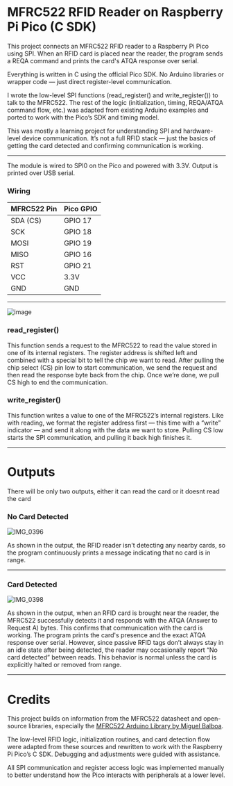 # MFRC522 RFID Reader on Raspberry Pi Pico (C SDK)
This project connects an MFRC522 RFID reader to a Raspberry Pi Pico using SPI. When an RFID card is placed near the reader, the program sends a REQA command and prints the card's ATQA response over serial.

Everything is written in C using the official Pico SDK. No Arduino libraries or wrapper code — just direct register-level communication.

I wrote the low-level SPI functions (read_register() and write_register()) to talk to the MFRC522. The rest of the logic (initialization, timing, REQA/ATQA command flow, etc.) was adapted from existing Arduino examples and ported to work with the Pico’s SDK and timing model.

This was mostly a learning project for understanding SPI and hardware-level device communication. It’s not a full RFID stack — just the basics of getting the card detected and confirming communication is working.

--- 

The module is wired to SPI0 on the Pico and powered with 3.3V. Output is printed over USB serial.

### Wiring
	
	
| MFRC522 Pin  | Pico GPIO |
|--------------|-----------|
| SDA (CS)     | GPIO 17   |
| SCK          | GPIO 18   |
| MOSI         | GPIO 19   |
| MISO         | GPIO 16   |
| RST          | GPIO 21   |
| VCC          | 3.3V      |
| GND          | GND       |

--- 

![image](https://github.com/user-attachments/assets/19fa6276-0f14-4e63-a0c3-d073e7b1ee92)

### read_register()
This function sends a request to the MFRC522 to read the value stored in one of its internal registers. The register address is shifted left and combined with a special bit to tell the chip we want to read. After pulling the chip select (CS) pin low to start communication, we send the request and then read the response byte back from the chip. Once we’re done, we pull CS high to end the communication.

### write_register()
This function writes a value to one of the MFRC522’s internal registers. Like with reading, we format the register address first — this time with a “write” indicator — and send it along with the data we want to store. Pulling CS low starts the SPI communication, and pulling it back high finishes it.

--- 

# Outputs
There will be only two outputs, either it can read the card or it doesnt read the card

### No Card Detected

![IMG_0396](https://github.com/user-attachments/assets/789639bd-510d-4074-aeac-e6aaa3a6e031)

As shown in the output, the RFID reader isn't detecting any nearby cards, so the program continuously prints a message indicating that no card is in range.

---

### Card Detected

![IMG_0398](https://github.com/user-attachments/assets/bc372885-a730-41f1-8c07-a9c0aab46c6f)

As shown in the output, when an RFID card is brought near the reader, the MFRC522 successfully detects it and responds with the ATQA (Answer to Request A) bytes. This confirms that communication with the card is working. The program prints the card's presence and the exact ATQA response over serial. However, since passive RFID tags don’t always stay in an idle state after being detected, the reader may occasionally report “No card detected” between reads. This behavior is normal unless the card is explicitly halted or removed from range.

---

# Credits

This project builds on information from the MFRC522 datasheet and open-source libraries, especially the [MFRC522 Arduino Library by Miguel Balboa](https://github.com/miguelbalboa/rfid).

The low-level RFID logic, initialization routines, and card detection flow were adapted from these sources and rewritten to work with the Raspberry Pi Pico’s C SDK. Debugging and adjustments were guided with assistance.

All SPI communication and register access logic was implemented manually to better understand how the Pico interacts with peripherals at a lower level.
